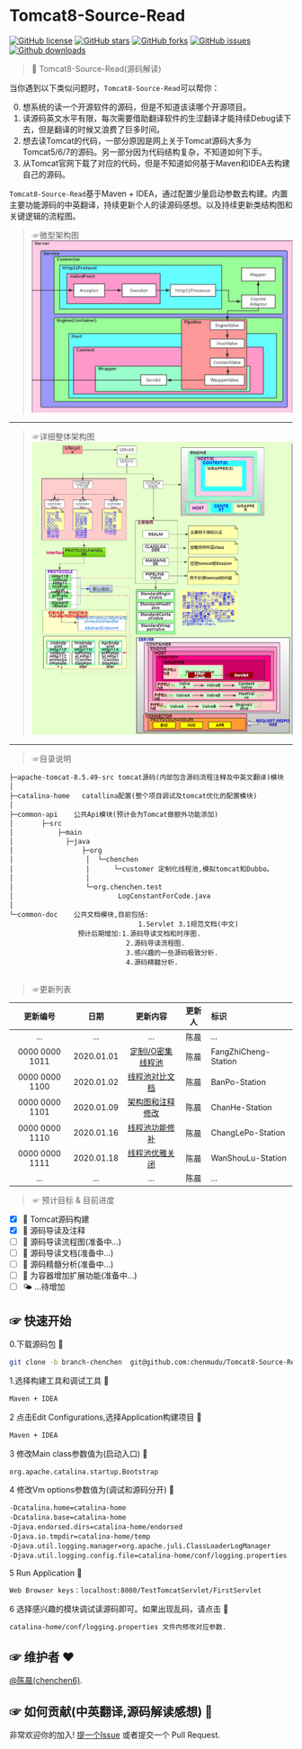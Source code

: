 # Tomcat8-Source-Read
[![GitHub license](https://img.shields.io/github/license/chenmudu/Tomcat8-Source-Read?color=pink&label=license%F0%9F%A4%AB&style=flat-square)](https://github.com/chenmudu/Tomcat8-Source-Read/blob/master/LICENSE)
[![GitHub stars](https://img.shields.io/github/stars/chenmudu/Tomcat8-Source-Read?color=pink&label=%E2%AD%90&logoColor=black)](https://github.com/chenmudu/Tomcat8-Source-Read/stargazers)
[![GitHub forks](https://img.shields.io/github/forks/chenmudu/Tomcat8-Source-Read?color=pink&label=%F0%9F%90%B7%28fork%29)](https://github.com/chenmudu/Tomcat8-Source-Read/network)
[![GitHub issues](https://img.shields.io/github/issues/chenmudu/Tomcat8-Source-Read?label=%F0%9F%98%95%28issue%29&style=social)](https://github.com/chenmudu/Tomcat8-Source-Read/issues)
[![Github downloads](https://img.shields.io/github/downloads/chenmudu/Tomcat8-Source-Read/total?style=social)](https://codeload.github.com/chenmudu/Tomcat8-Source-Read/zip/master)

> 💪 Tomcat8-Source-Read(源码解读)

当你遇到以下类似问题时，`Tomcat8-Source-Read`可以帮你：

0. 想系统的读一个开源软件的源码，但是不知道该读哪个开源项目。
0. 读源码英文水平有限，每次需要借助翻译软件的生涩翻译才能持续Debug读下去，但是翻译的时候又浪费了巨多时间。
0. 想去读Tomcat的代码，一部分原因是网上关于Tomcat源码大多为Tomcat5/6/7的源码。另一部分因为代码结构复杂，不知道如何下手。
0. 从Tomcat官网下载了对应的代码，但是不知道如何基于Maven和IDEA去构建自己的源码。

`Tomcat8-Source-Read`基于Maven + IDEA，通过配置少量启动参数去构建。内置主要功能源码的中英翻译，持续更新个人的读源码感想。以及持续更新类结构图和关键逻辑的流程图。
> ☞微型架构图
![](./common-doc/image/3-tomcat-structure-small.png)

---
> ☞详细整体架构图
![](./common-doc/image/3-tomcat-structure-diagram.png)

---
> ☞目录说明
```
├─apache-tomcat-8.5.49-src tomcat源码(内部包含源码流程注释及中英文翻译)模块
│  
├─catalina-home   catallina配置(整个项目调试及tomcat优化的配置模块)
│  
├─common-api    公共Api模块(预计会为Tomcat做额外功能添加)
│       ├─src
│ 	        ├─main
│  		      ├─java
│ 		          ├─org
│                  │  └─chenchen
│                  │      └─customer 定制化线程池,模拟tomcat和Dubbo。
│                  │
│                  └─org.chenchen.test
│                          LogConstantForCode.java
│  	      
└─common-doc    公共文档模块,目前包括:
                                1.Servlet 3.1规范文档(中文)
                 预计后期增加:1.源码导读文档和时序图.
                             2.源码导读流程图.
                             3.感兴趣的一些源码极致分析.
                             4.源码精髓分析.
                    
```
> ☞更新列表

| 更新编号   | 日期       | 更新内容 | 更新人   | 标识     |
| :----:     | :----:     | :----:   | :----:   | :-----   |
|    ...     |  ...       | ...      |  陈晨    |  ...  |
|0000 0000 1011| 2020.01.01 | [定制I/O密集线程池](https://github.com/chenmudu/Tomcat8-Source-Read/tree/master/common-api/src/main/java/org/chenchen/customer )   | 陈晨   |  FangZhiCheng-Station  |
|0000 0000 1100| 2020.01.02 | [线程池对比文档](https://github.com/chenmudu/Tomcat8-Source-Read/tree/master/common-doc/doc/2-custom-executor.md )   | 陈晨   |  BanPo-Station  | 
|0000 0000 1101| 2020.01.09 | [架构图和注释修改](https://github.com/chenmudu/Tomcat8-Source-Read/commit/fe7ddf3a9ec66c66da78e0844f5e68c5e9aeea96)   | 陈晨   |  ChanHe-Station  | 
|0000 0000 1110| 2020.01.16 | [线程池功能修补](https://github.com/chenmudu/Tomcat8-Source-Read/commit/c01364e95b442820b612b87b6a7a67411a110629)   | 陈晨   |  ChangLePo-Station  | 
|0000 0000 1111| 2020.01.18 | [线程池优雅关闭](https://github.com/chenmudu/Tomcat8-Source-Read/pull/39/commits/95de0359548b830b0370500857548eaee64bcf99)   | 陈晨   |  WanShouLu-Station  |
|    ...     |  ...       | ...      |  陈晨    |  ...  |

> ☞ 预计目标 & 目前进度

- [x] 🍉 Tomcat源码构建
- [x] 🍎 源码导读及注释
- [ ] 🍓 源码导读流程图(准备中...)
- [ ] 🍍 源码导读文档(准备中...)
- [ ] 🍌 源码精髓分析(准备中...)
- [ ] 🥑 为容器增加扩展功能(准备中...)
- [ ] 🌤 ...待增加

## ☞ 快速开始

0.下载源码包 🍉

```sh
git clone -b branch-chenchen  git@github.com:chenmudu/Tomcat8-Source-Read.git
```
1.选择构建工具和调试工具 🍓

```sh
Maven + IDEA
```

2 点击Edit Configurations,选择Application构建项目 🍍

```sh
Maven + IDEA
```
3 修改Main class参数值为(启动入口) 🍌

```sh
org.apache.catalina.startup.Bootstrap
```

4 修改Vm options参数值为(调试和源码分开) 🍎

```sh
-Dcatalina.home=catalina-home 
-Dcatalina.base=catalina-home 
-Djava.endorsed.dirs=catalina-home/endorsed 
-Djava.io.tmpdir=catalina-home/temp 
-Djava.util.logging.manager=org.apache.juli.ClassLoaderLogManager 
-Djava.util.logging.config.file=catalina-home/conf/logging.properties
```

5 Run Application 🥑

```sh
Web Browser keys：localhost:8080/TestTomcatServlet/FirstServlet
```
6 选择感兴趣的模块调试读源码即可。如果出现乱码，请点击 🍅
```sh
catalina-home/conf/logging.properties 文件内修改对应参数.
```

## ☞ 维护者 ❤

[@陈晨(chenchen6)](https://github.com/chenmudu).

## ☞ 如何贡献(中英翻译,源码解读感想)  💪 

非常欢迎你的加入! [提一个Issue](https://github.com/chenmudu/Tomcat8-Source-Read/issues/new) 或者提交一个 Pull Request.
